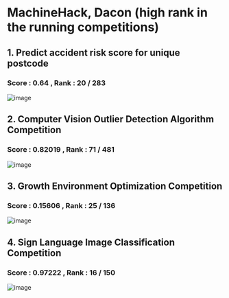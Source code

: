 

#  MachineHack, Dacon (high rank in the running competitions)

## 1. Predict accident risk score for unique postcode
### Score : 0.64 , Rank : 20 / 283
![image](https://user-images.githubusercontent.com/69743938/172154090-fec8ef84-1596-4571-8779-18b41bcef956.png)



## 2. Computer Vision Outlier Detection Algorithm Competition
### Score : 0.82019 , Rank : 71 / 481

![image](https://user-images.githubusercontent.com/69743938/172152981-c7814f6c-6e64-4ffa-9b12-5f2ae491dff9.png)


## 3. Growth Environment Optimization Competition
### Score : 0.15606 , Rank : 25 / 136
![image](https://user-images.githubusercontent.com/69743938/172153090-98a6e77e-bdc6-4218-9bb4-f75cd490c173.png)


## 4. Sign Language Image Classification Competition
### Score : 0.97222 , Rank : 16 / 150
![image](https://user-images.githubusercontent.com/69743938/172153237-b25dd76a-07e0-42a9-b7b3-1b6edd0f5b74.png)

